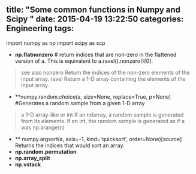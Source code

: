 title: "Some common functions in Numpy and Scipy "
date: 2015-04-19 13:22:50
categories: Engineering
tags: 
---
import numpy as np
import scipy as scp

* **np.flatnonzero**  # return indices that are non-zero in the flattened version of a.
This is equivalent to a.ravel().nonzero()[0].
> see also
> nonzero
> Return the indices of the non-zero elements of the input array.
> ravel
> Return a 1-D array containing the elements of the input array.

* **numpy.random.choice(a, size=None, replace=True, p=None)  #Generates a random sample from a given 1-D array
>a   1-D array-like or int
> If an ndarray, a random sample is generated from its elements. If an int, the random sample is generated as if a was np.arange(n)

* ** numpy.argsort(a, axis=-1, kind='quicksort', order=None)[source]
Returns the indices that would sort an array.
* **np.random.permutation**
* **np.array_split**
* **np.vstack**